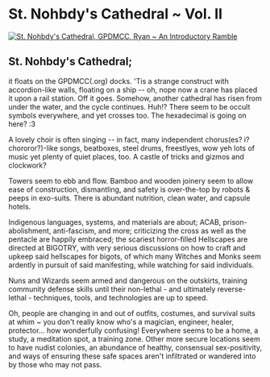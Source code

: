 # St. Nohbdy's Cathedral ~ Vol. II

[![St. Nohbdy's Cathedral, GPDMCC, Ryan ~ An Introductory Ramble](https://img.youtube.com/vi/bahbjHNuBjo/maxresdefault.jpg)]([https://youtu.be/T-D1KVIuvjA](https://youtu.be/bahbjHNuBjo))

## St. Nohbdy's Cathedral;
it floats on the GPDMCC(.org) docks. 'Tis a strange construct with accordion-like walls, floating on a ship -- oh, nope now a crane has placed it upon a rail station. Off it goes. Somehow, another cathedral has risen from under the water, and the cycle continues. Huh!? There seem to be occult symbols everywhere, and yet crosses too. The hexadecimal is going on here? :3

A lovely choir is often singing -- in fact, many independent chorus(es? i? chororor?)-like songs, beatboxes, steel drums, freestlyes, wow yeh lots of music yet plenty of quiet places, too. A castle of tricks and gizmos and clockwork?

Towers seem to ebb and flow. Bamboo and wooden joinery seem to allow ease of construction, dismantling, and safety is over-the-top by robots & peeps in exo-suits. There is abundant nutrition, clean water, and capsule hotels.

Indigenous languages, systems, and materials are about; ACAB, prison-abolishment, anti-fascism, and more; criticizing the cross as well as the pentacle are happily embraced; the scariest horror-filled Hellscapes are directed at BIGOTRY, with very serious discussions on how to craft and upkeep said hellscapes for bigots, of which many Witches and Monks seem ardently in pursuit of said manifesting, while watching for said individuals.

Nuns and Wizards seem armed and dangerous on the outskirts, training community defense skills until their non-lethal - and ultimately reverse-lethal - techniques, tools, and technologies are up to speed.

Oh, people are changing in and out of outfits, costumes, and survival suits at whim ~ you don't really know who's a magician, engineer, healer, protector... how wonderfully confusing!
Everywhere seems to be a home, a study, a meditation spot, a training zone. Other more secure locations seem to have nudist colonies, an abundance of healthy, consensual sex-positivity, and ways of ensuring these safe spaces aren't infiltrated or wandered into by those who may not pass.
